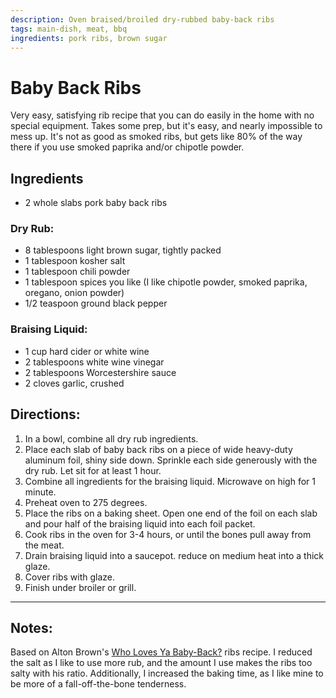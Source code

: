 ```yaml
---
description: Oven braised/broiled dry-rubbed baby-back ribs
tags: main-dish, meat, bbq
ingredients: pork ribs, brown sugar
---
```


# Baby Back Ribs

Very easy, satisfying rib recipe that you can do easily in the home with no special equipment. Takes some prep, but it's easy, and nearly impossible to mess up. It's not as good as smoked ribs, but gets like 80% of the way there if you use smoked paprika and/or chipotle powder.

## Ingredients

- 2 whole slabs pork baby back ribs

### Dry Rub:

- 8 tablespoons light brown sugar, tightly packed
- 1 tablespoon kosher salt
- 1 tablespoon chili powder
- 1 tablespoon spices you like (I like chipotle powder, smoked paprika, oregano, onion powder)
- 1/2 teaspoon ground black pepper

### Braising Liquid:

- 1 cup hard cider or white wine
- 2 tablespoons white wine vinegar
- 2 tablespoons Worcestershire sauce
- 2 cloves garlic, crushed

## Directions:

1. In a bowl, combine all dry rub ingredients. 
2. Place each slab of baby back ribs on a piece of wide heavy-duty aluminum foil, shiny side down. Sprinkle each side generously with the dry rub. Let sit for at least 1 hour. 
3. Combine all ingredients for the braising liquid. Microwave on high for 1 minute.
4. Preheat oven to 275 degrees.
5. Place the ribs on a baking sheet. Open one end of the foil on each slab and pour half of the braising liquid into each foil packet. 
6. Cook ribs in the oven for 3-4 hours, or until the bones pull away from the meat.
7. Drain braising liquid into a saucepot. reduce on medium heat into a thick glaze. 
8. Cover ribs with glaze. 
9. Finish under broiler or grill.

---

## Notes:

Based on Alton Brown's [Who Loves Ya Baby-Back?](https://www.foodnetwork.com/recipes/alton-brown/who-loves-ya-baby-back-recipe-1937448) ribs recipe. I reduced the salt as I like to use more rub, and the amount I use makes the ribs too salty with his ratio. Additionally, I increased the baking time, as I like mine to be more of a fall-off-the-bone tenderness.